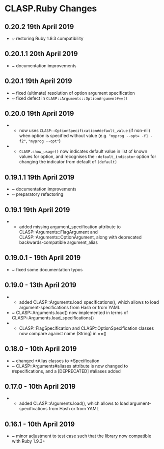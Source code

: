 # **CLASP.Ruby** Changes

## 0.20.2 19th April 2019

* ~ restoring Ruby 1.9.3 compatibility

## 0.20.1.1 20th April 2019

* ~ documentation improvements

## 0.20.1 19th April 2019

* ~ fixed (ultimate) resolution of option argument specification
* ~ fixed defect in ``CLASP::Arguments::OptionArgument#==()``

## 0.20.0 19th April 2019

* + now uses ``CLASP::OptionSpecification#default_value`` (if non-nil) when option is specified without value (e.g. ``"myprog --opt= -f1 -f2"``, ``"myprog --opt"``)
* + ``CLASP.show_usage()`` now indicates default value in list of known values for option, and recognises the ``:default_indicator`` option for changing the indicator from default of ``(default)``

## 0.19.1.1 19th April 2019

* ~ documentation improvements
* ~ preparatory refactoring

## 0.19.1 19th April 2019

* + added missing argument_specification attribute to CLASP::Arguments::FlagArgument and CLASP::Arguments::OptionArgument, along with deprecated backwards-compatible argument_alias

## 0.19.0.1 - 19th April 2019

* ~ fixed some documentation typos

## 0.19.0 - 13th April 2019

* + added CLASP::Arguments.load_specifications(), which allows to load argument-specifications from Hash or from YAML
* ~ CLASP::Arguments.load() now implemented in terms of CLASP::Arguments.load_specifications()
* + CLASP::FlagSpecification and CLASP::OptionSpecification classes now compare against name (String) in ==()

## 0.18.0 - 10th April 2019

* ~ changed *Alias classes to *Specification
* ~ CLASP::Arguments#aliases attribute is now changed to #specifications, and a [DEPRECATED] #aliases added

## 0.17.0 - 10th April 2019

* + added CLASP::Arguments.load(), which allows to load argument-specifications from Hash or from YAML

## 0.16.1 - 10th April 2019

* ~ minor adjustment to test case such that the library now compatible with Ruby 1.9.3+


